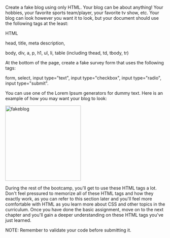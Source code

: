 Create a fake blog using only HTML. Your blog can be about anything! Your hobbies, your favorite sports team/player, your favorite tv show, etc. Your blog can look however you want it to look, but your document should use the following tags at the least:


HTML

head, title, meta description, 

body, div, a, p, h1, ul, li, table (including thead, td, tbody, tr)

At the bottom of the page, create a fake survey form that uses the following tags:

form, select, input type="text", input type="checkbox", input type="radio", input type="submit".



You can use one of the Lorem Ipsum generators for dummy text. Here is an example of how you may want your blog to look:

<img width="238" alt="fakeblog" src="https://user-images.githubusercontent.com/58928470/111057785-c202ff00-8492-11eb-9e21-e1d53eac4a25.png">



During the rest of the bootcamp, you'll get to use these HTML tags a lot. Don't feel pressured to memorize all of these HTML tags and how they exactly work, as you can refer to this section later and you'll feel more comfortable with HTML as you learn more about CSS and other topics in the curriculum. Once you have done the basic assignment, move on to the next chapter and you'll gain a deeper understanding on these HTML tags you've just learned.

NOTE: Remember to validate your code before submitting it.
